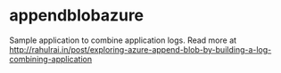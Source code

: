 # appendblobazure
Sample application to combine application logs. Read more at http://rahulrai.in/post/exploring-azure-append-blob-by-building-a-log-combining-application
